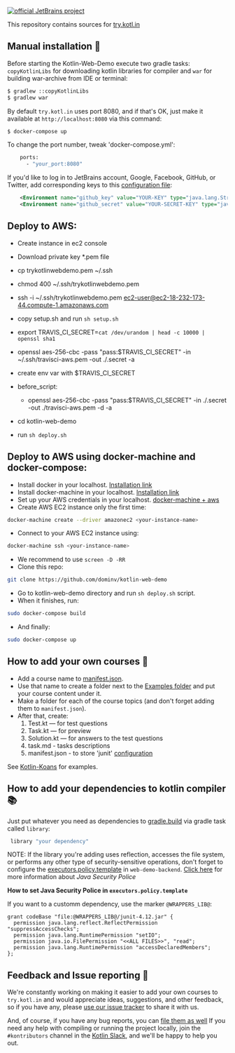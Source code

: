[![official JetBrains project](http://jb.gg/badges/official.svg)](https://confluence.jetbrains.com/display/ALL/JetBrains+on+GitHub)

This repository contains sources for [try.kotl.in]( http://try.kotlinlang.org/)

## Manual installation :whale:
Before starting the Kotlin-Web-Demo execute two gradle tasks: `copyKotlinLibs` for downloading kotlin libraries for compiler and 
`war` for building war-archive from IDE or terminal: 
```bash
$ gradlew ::copyKotlinLibs
$ gradlew war
```

By default `try.kotl.in` uses port 8080, and if that's OK, just make it available at `http://localhost:8080` via this command:

```bash
$ docker-compose up
```

To change the port number, tweak 'docker-compose.yml':

```bash
    ports:
      - "your_port:8080"
```

If you'd like to log in to JetBrains account, Google, Facebook, GitHub, or Twitter, add corresponding keys to
this [configuration file](https://github.com/JetBrains/kotlin-web-demo/blob/master/docker/frontend/conf/Catalina/localhost/ROOT.xml):

```xml
    <Environment name="github_key" value="YOUR-KEY" type="java.lang.String" override="false"/>
    <Environment name="github_secret" value="YOUR-SECRET-KEY" type="java.lang.String" override="false"/>
```
## Deploy to AWS:

- Create instance in ec2 console
- Download private key *.pem file
- cp trykotlinwebdemo.pem ~/.ssh
- chmod 400 ~/.ssh/trykotlinwebdemo.pem
- ssh -i ~/.ssh/trykotlinwebdemo.pem  ec2-user@ec2-18-232-173-44.compute-1.amazonaws.com

- copy setup.sh and run ```sh setup.sh```
- export TRAVIS_CI_SECRET=`cat /dev/urandom | head -c 10000 | openssl sha1`
- openssl aes-256-cbc -pass "pass:$TRAVIS_CI_SECRET" -in ~/.ssh/travisci-aws.pem -out ./.secret -a
- create env var with $TRAVIS_CI_SECRET
- before_script:
  - openssl aes-256-cbc -pass "pass:$TRAVIS_CI_SECRET" -in ./.secret -out ./travisci-aws.pem -d -a

- cd kotlin-web-demo
- run ```sh deploy.sh```


## Deploy to AWS using docker-machine and docker-compose:

 - Install docker in your localhost. [Installation link](https://docs.docker.com/engine/installation/)
 - Install docker-machine in your localhost. [Installation link](https://docs.docker.com/machine/install-machine/)
 - Set up your AWS credentials in your localhost. [docker-machine + aws](https://docs.docker.com/machine/drivers/aws/)
 - Create AWS EC2 instance only the first time:
 ```bash
docker-machine create --driver amazonec2 <your-instance-name>
 ```
 - Connect to your AWS EC2 instance using:
```bash
docker-machine ssh <your-instance-name>
```
 - We recommend to use ```screen -D -RR```
 - Clone this repo:
```bash
git clone https://github.com/dominv/kotlin-web-demo
```
 - Go to kotlin-web-demo directory and run ```sh deploy.sh``` script.
 - When it finishes, run:
```bash
sudo docker-compose build
```
 - And finally:
 ```bash
 sudo docker-compose up
 ```

## How to add your own courses :memo:

  - Add a course name to [manifest.json](https://github.com/JetBrains/kotlin-web-demo/tree/master/kotlin.web.demo.server/examples).
  - Use that name to create a folder next to the [Examples folder](https://github.com/JetBrains/kotlin-web-demo/tree/master/kotlin.web.demo.server/examples)
  and put your course content under it.
  - Make a folder for each of the course topics (and don't forget adding them to `manifest.json`).
  - After that, create:
     1. Test.kt — for test questions
     2. Task.kt — for preview
     3. Solution.kt — for answers to the test questions
     4. task.md - tasks descriptions
     5. manifest.json - to store 'junit' [configuration](https://github.com/JetBrains/kotlin-web-demo/blob/master/kotlin.web.demo.server/examples/Kotlin%20Koans/Introduction/Hello%2C%20world!/manifest.json)

   See [Kotlin-Koans](https://github.com/JetBrains/kotlin-web-demo/tree/master/kotlin.web.demo.server/examples/Kotlin%20Koans) for examples.

## How to add your dependencies to kotlin compiler :books:

Just put whatever you need as dependencies to [gradle.build](https://github.com/JetBrains/kotlin-web-demo/blob/master/versions/1.1.60/build.gradle) via gradle task called `library`:

```gradle
 library "your dependency"
```

NOTE: If the library you're adding uses reflection, accesses the file system, or performs any other type of security-sensitive operations, don't forget to
configure the [executors.policy.template](https://github.com/JetBrains/kotlin-web-demo/blob/master/kotlin.web.demo.backend/src/main/resources/executors.policy.template)
in `web-demo-backend`. [Click here](https://docs.oracle.com/javase/7/docs/technotes/guides/security/PolicyFiles.html) for more information about *Java Security Police*

**How to set Java Security Police in `executors.policy.template`**

If you want to a customm dependency, use the marker `@WRAPPERS_LIB@`:

```
grant codeBase "file:@WRAPPERS_LIB@/junit-4.12.jar" {
  permission java.lang.reflect.ReflectPermission "suppressAccessChecks";
  permission java.lang.RuntimePermission "setIO";
  permission java.io.FilePermission "<<ALL FILES>>", "read";
  permission java.lang.RuntimePermission "accessDeclaredMembers";
};
```

## Feedback and Issue reporting :construction_worker:

We're constantly working on making it easier to add your own courses to `try.kotl.in` and would appreciate ideas, suggestions,
and other feedback, so if you have any, please [use our issue tracker](https://youtrack.jetbrains.com/issues/KT#newissue=25-1925867) to share it with us.

And, of course, if you have any bug reports, you can [file them as well](https://youtrack.jetbrains.com/issues/KT#newissue=25-1925867)
If you need any help with compiling or running the project locally, join the `#kontributors` channel in the [Kotlin Slack](http://slack.kotlinlang.org), and we'll be happy to help you out.
